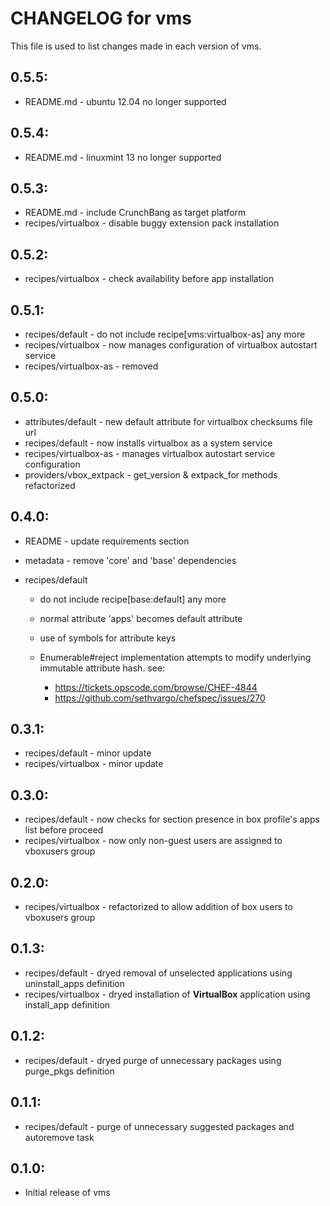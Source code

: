 # CHANGELOG for vms

This file is used to list changes made in each version of vms.

## 0.5.5:

* README.md - ubuntu 12.04 no longer supported

## 0.5.4:

* README.md - linuxmint 13 no longer supported

## 0.5.3:

* README.md          - include CrunchBang as target platform
* recipes/virtualbox - disable buggy extension pack installation

## 0.5.2:

* recipes/virtualbox - check availability before app installation

## 0.5.1:

* recipes/default       - do not include recipe[vms:virtualbox-as] any more
* recipes/virtualbox    - now manages configuration of virtualbox autostart service
* recipes/virtualbox-as - removed

## 0.5.0:

* attributes/default     - new default attribute for virtualbox checksums file url
* recipes/default        - now installs virtualbox as a system service
* recipes/virtualbox-as  - manages virtualbox autostart service configuration
* providers/vbox_extpack - get_version & extpack_for methods refactorized

## 0.4.0:

* README   - update requirements section
* metadata - remove 'core' and 'base' dependencies

* recipes/default

  - do not include recipe[base:default] any more
  - normal attribute 'apps' becomes default attribute
  - use of symbols for attribute keys
  - Enumerable#reject implementation attempts to modify underlying immutable attribute hash. see:

    + https://tickets.opscode.com/browse/CHEF-4844
    + https://github.com/sethvargo/chefspec/issues/270

## 0.3.1:

* recipes/default    - minor update
* recipes/virtualbox - minor update

## 0.3.0:

* recipes/default    - now checks for section presence in box profile's apps list before proceed
* recipes/virtualbox - now only non-guest users are assigned to vboxusers group

## 0.2.0:

* recipes/virtualbox - refactorized to allow addition of box users to vboxusers group

## 0.1.3:

* recipes/default - dryed removal of unselected applications using uninstall_apps definition
* recipes/virtualbox - dryed installation of __VirtualBox__ application using install_app definition

## 0.1.2:

* recipes/default - dryed purge of unnecessary packages using purge_pkgs definition

## 0.1.1:

* recipes/default - purge of unnecessary suggested packages and autoremove task

## 0.1.0:

* Initial release of vms

